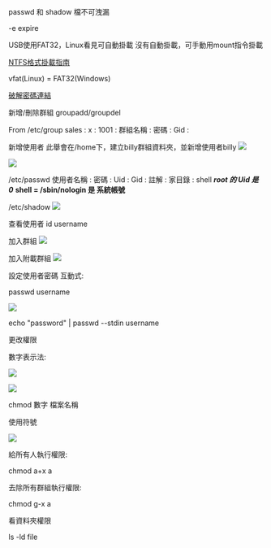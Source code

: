 passwd 和 shadow 檔不可洩漏

-e expire

USB使用FAT32，Linux看見可自動掛載
沒有自動掛載，可手動用mount指令掛載

[NTFS格式掛載指南](https://it001.pixnet.net/blog/post/328444228)

vfat(Linux) = FAT32(Windows)

[破解密碼連結](https://trendoceans.com/how-to-install-john-the-ripper-on-all-platforms/)

新增/刪除群組
groupadd/groupdel

From /etc/group
sales : x : 1001 :
群組名稱 : 密碼 : Gid :

新增使用者
此舉會在/home下，建立billy群組資料夾，並新增使用者billy
![](https://hackmd.io/_uploads/H1bKANwN2.png)



![](https://hackmd.io/_uploads/Hyml-0cL2.png)

/etc/passwd
使用者名稱 : 密碼 : Uid : Gid : 註解 : 家目錄 : shell
***root 的 Uid 是 0***
**shell = /sbin/nologin 是 系統帳號**

/etc/shadow
![](https://hackmd.io/_uploads/S1WeGR58n.png)


查看使用者
id username

加入群組
![](https://hackmd.io/_uploads/S1erFG05Lh.png)

加入附載群組
![](https://hackmd.io/_uploads/B1mqMCqU3.png)


設定使用者密碼
互動式:

passwd username

![](https://hackmd.io/_uploads/BkUlmCqL3.png)

echo "password" | passwd --stdin username



更改權限

數字表示法:

![](https://hackmd.io/_uploads/SJv2QCqUn.png)

![](https://hackmd.io/_uploads/rJAhmAc82.png)


chmod 數字 檔案名稱

使用符號

![](https://hackmd.io/_uploads/SkOGNCqL2.png)

給所有人執行權限:

chmod a+x a

去除所有群組執行權限:

chmod g-x a

看資料夾權限

ls -ld file
